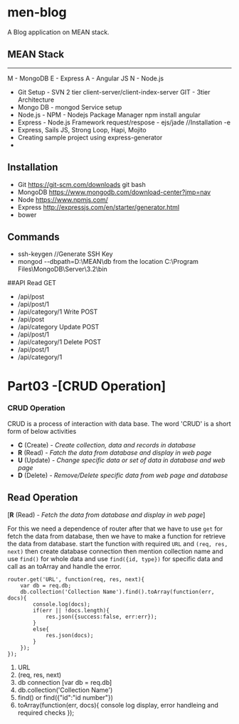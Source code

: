 # men-blog
A Blog application on MEAN stack.

## MEAN Stack
------------------
M - MongoDB
E - Express
A - Angular JS
N - Node.js

- Git Setup - SVN 2 tier client-server/client-index-server GIT - 3tier Architecture
- Mongo DB - mongod Service setup
- Node.js - NPM - Nodejs Package Manager   npm install angular 
- Express - Node.js Framework request/respose - ejs/jade //Installation -e
- Express, Sails JS, Strong Loop, Hapi, Mojito
- Creating sample project using express-generator
- 
## Installation
- Git https://git-scm.com/downloads git bash
- MongoDB https://www.mongodb.com/download-center?jmp=nav
- Node https://www.npmjs.com/
- Express http://expressjs.com/en/starter/generator.html
- bower 

## Commands
- ssh-keygen //Generate SSH Key
- mongod --dbpath=D:\MEAN\db from the location C:\Program Files\MongoDB\Server\3.2\bin

##API
Read GET
- /api/post
- /api/post/1
- /api/category/1
Write POST
- /api/post
- /api/category
Update POST
- /api/post/1
- /api/category/1
Delete POST
- /api/post/1
- /api/category/1



# Part03 -[CRUD Operation]

### CRUD Operation
CRUD is a process of interaction with data base. The word 'CRUD' is a short form of below activities
- **C** (Create) - *Create collection, data and records in database*
- **R** (Read) - *Fatch the data from database and display in web page*
- **U** (Update) - *Change specific data or set of data in database and web page*
- **D** (Delete) - *Remove/Delete specific data from web page and database*

## Read Operation
[**R** (Read) - *Fetch the data from database and display in web page*]

For this we need a dependence of router after that we have to use <code>get</code> for fetch the data from database, then we have to make a function for retrieve the data from database. start the function with required <code>URL</code> and <code>(req, res, next)</code> then create database connection then mention collection name and use <code>find()</code> for whole data and use <code>find({id, type})</code> for specific data and call as an toArray and handle the error.

```
router.get('URL', function(req, res, next){
	var db = req.db;
	db.collection('Collection Name').find().toArray(function(err, docs){
		console.log(docs);
		if(err || !docs.length){
			res.json({success:false, err:err});
		}
		else{
			res.json(docs);
		}
	});
});
```

1) URL
2) (req, res, next)
3) db connection [var db = req.db]
4) db.collection('Collection Name')
5) find() or find({"id":"id number"})
6) toArray(function(err, docs){ console log display, error handleing and required checks });









